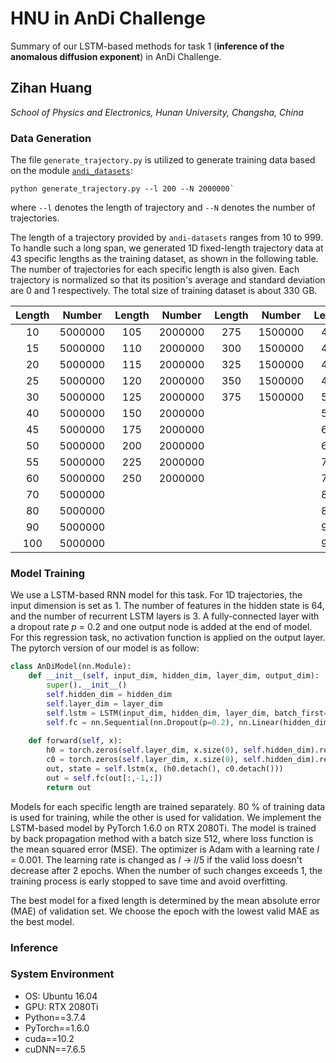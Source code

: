 # HNU in AnDi Challenge

Summary of our LSTM-based methods for task 1 (**inference of the anomalous diffusion exponent**) in AnDi Challenge.

## Zihan Huang

*School of Physics and Electronics, Hunan University, Changsha, China*

### Data Generation
The file `generate_trajectory.py` is utilized to generate training data based on the module [`andi_datasets`](https://github.com/AnDiChallenge/ANDI_datasets):
```
python generate_trajectory.py --l 200 --N 2000000`
```
where `--l` denotes the length of trajectory and `--N` denotes the number of trajectories.

The length of a trajectory provided by `andi-datasets` ranges from 10 to 999. To handle such a long span, we generated 1D fixed-length trajectory data at 43 specific lengths as the training dataset, as shown in the following table. The number of trajectories for each specific length is also given. Each trajectory is normalized so that its position's average and standard deviation are 0 and 1 respectively. The total size of training dataset is about 330 GB.

| Length | Number | Length | Number | Length | Number | Length | Number |
|  :-:  | :-:   |  :-:  | :-:   | :-: | :-:  | :-:  | :-:  |
| 10    |5000000 | 105  |2000000 |275 |1500000 |400 |1000000 |
| 15  | 5000000 | 110  |2000000 |300  |1500000 |425 |1000000 |
| 20  | 5000000 | 115  |2000000 |325  |1500000 |450 |1000000 |
| 25  | 5000000 | 120  |2000000 |350  |1500000 |475 |1000000 |
| 30  | 5000000 | 125  |2000000 |375  |1500000 |500 |1000000 |
| 40  | 5000000 | 150  |2000000 |||550 |1000000 |
| 45  | 5000000 | 175  |2000000 |||600 |1000000 |
| 50  | 5000000 | 200  |2000000 |||650 |1000000 |
| 55  | 5000000 | 225  |2000000 |||700 |1000000 |
| 60  | 5000000 | 250  |2000000 |||750 |1000000 |
| 70  | 5000000 |||||800 |1000000 |
| 80  | 5000000 |||||850 |1000000 |
| 90  | 5000000 |||||900 |1000000 |
| 100  | 5000000 |||||950 |1000000 |

### Model Training
We use a LSTM-based RNN model for this task. For 1D trajectories, the input dimension is set as 1. The number of features in the hidden state is 64, and the number of recurrent LSTM layers is 3. A fully-connected layer with a dropout rate *p* = 0.2 and one output node is added at the end of model. For this regression task, no activation function is applied on the output layer. The pytorch version of our model is as follow:

```python
class AnDiModel(nn.Module):
    def __init__(self, input_dim, hidden_dim, layer_dim, output_dim):
        super().__init__()
        self.hidden_dim = hidden_dim
        self.layer_dim = layer_dim
        self.lstm = LSTM(input_dim, hidden_dim, layer_dim, batch_first=True)
        self.fc = nn.Sequential(nn.Dropout(p=0.2), nn.Linear(hidden_dim, output_dim))
    
    def forward(self, x):
        h0 = torch.zeros(self.layer_dim, x.size(0), self.hidden_dim).requires_grad_().to(device)
        c0 = torch.zeros(self.layer_dim, x.size(0), self.hidden_dim).requires_grad_().to(device)
        out, state = self.lstm(x, (h0.detach(), c0.detach()))
        out = self.fc(out[:,-1,:])
        return out
```

Models for each specific length are trained separately. 80 % of training data is used for training, while the other is used for validation. We implement the LSTM-based model by PyTorch 1.6.0 on RTX 2080Ti. The model is trained by back propagation method with a batch size 512, where loss function is the mean squared error (MSE). The optimizer is Adam with a learning rate *l* = 0.001. The learning rate is changed as *l* -> *l*/5 if the valid loss doesn't decrease after 2 epochs. When the number of such changes exceeds 1, the training process is early stopped to save time and avoid overfitting.

The best model for a fixed length is determined by the mean absolute error (MAE) of validation set. We choose the epoch with the lowest valid MAE as the best model.

### Inference


### System Environment
* OS: Ubuntu 16.04
* GPU: RTX 2080Ti
* Python==3.7.4
* PyTorch==1.6.0
* cuda==10.2
* cuDNN==7.6.5
